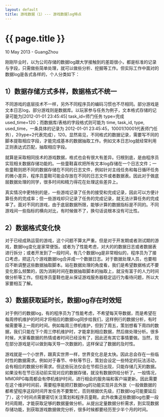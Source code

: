 ```yaml
---
layout: default
title: 游戏数据（1）--- 游戏数据log特点
---
```


 {{ page.title }}
================
<p class="meta">10 May 2013 - GuangZhou</p>


刚刚毕业时，以为公司存储的数据log跟大学接触到的差距很小，都是标准的记录与字段，只需做些简单处理，就可以做些分析、挖掘等工作。但实际工作中面对的数据log是各式各样的，个人分类如下：    
   
   
1）数据存储方式多样，数据格式不统一 
-----------------------
不同游戏的底层技术不一样，另外不同程序员的编码习惯也不尽相同。部分游戏是文本日志log，部分游戏则是数据库。以玩家参与任务为例子，文本格式存储的记录可能为[2012-01-01 23:45:45] task_id=师门任务 type=完成 used_time=120；而数据库/表格的字段格式则可能为 time, task_id, type, used_time，一条具体的记录为  2012-01-01 23:45:45，10001(10001代表师门任务），2(type=2代表完成），120。显然易见，不同格式的数据记录，需要写不同的脚本提取相应字段，才能完成基本的数据抽取工作。例如文本日志log就经常利用正则表达式匹配，抽取相应字段。
  
  
就算是采取相同技术的游戏数据，格式也会有很大有差异。归根到底，是由程序员实现相关数据存储功能的。一些童鞋喜欢把所有文本log存储在一个日志文件；一些童鞋则把不同的数据存储在不同的日志文件，例如针对主线任务和每日循环任务的微小差异，程序员童鞋可能会存放在不同的日志文件或者数据表。因此对于做底层数据处理的同学，很多时间和精力得花在处理这些差异上。
  
  
真实情况中更特别的是，一些游戏记录了任务的接受和完成记录，因此可以方便计算任务的完成率；但一些游戏却只记录了任务的完成记录，就无法计算任务的完成率了。面对不同的游戏，由于底层数据所限，能够计算的数据指标是不同的。不同游戏间一些指标的横向对比，有时候做不了，换句话说根本没有可比性。 


2）数据格式变化快
-----------------------
对于已经成熟运营的游戏，这个问题不算太严重。但是对于开发期或者测试期的游戏，数据log变化是家常便饭。或者为了性能考虑，对大的的数据日志或者数据表进行拆分；或者开发到了一段时间，有几个数据log是非常相似的，程序员为了接口考虑，把这几个游戏数据log合并成一个数据日志。对于数据处理人员，也要相应不断调整这些数据抽取脚本。站在数据处理的角度看，我们是希望数据格式不要变化那么频繁的，因为消耗时间在数据抽取脚本的抽取上，就没有富于的人力时间做分析等工作。但程序员童鞋也是从保证游戏服务器稳定运行为看待问题，所以大家要相互了解。
  
  
3）数据获取延时长，数据log存在时效短
-----------------------
对于例行的数据log，有的程序员为了性能考虑，不希望每天导数据，而是希望在每周停机维护的时间才将相应的数据log同步给我们，这样例行的数据分析，有时候需要等上一周的时间。例如每周三停机维护，但到了周五，策划想看下周四的数据，我们只能在下个周三停机维护时，才能拿到相应数据，然后做处理分析。很多时候，大家看数据的热情或者时间已经没有了，因此还有其它事情要做。当然，现在部分游戏是可以做到每天导一次数据的，这样保证了数据的及时性。
  
  
游戏就是一个小世界，跟真实世界一样，世界变化总是太快。因此总会存在一些临时性的数据需求。例如对于春节、中秋等节日，策划会设定一些特定的玩法活动，会有相应的数据分析需求。但这些玩法仅会在节假日出现，只能存储几天的数据。如果没有在节日活动前实现对应的数据存储，就没有数据供给分析了。一般情况，MMORPG每周都会有停机维护时间，进行相会的服务端和客户端更新。因此需要在这个维护时间前，需要程序能把打数据log的功能实现并且外放（一般做数据的都希望程序这段时间开发任务不要繁忙，否则根据优先级，打数据log可能要延后了），这个时间点需要密切关注策划和程序员童鞋。此外收集这些数据log也要一段时间周期，才能获取足够的数据量做分析。从提出定量数据分析需求，到实现数据存储功能，到获取游戏数据做完分析，很多时候都要经历至少半个月的时间。


